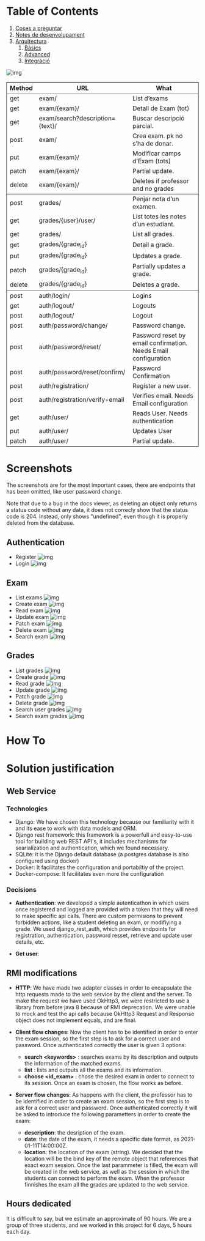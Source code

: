 # Table of Contents

1.  [Coses a preguntar](#org5dfa4a0)
2.  [Notes de desenvolupament](#org25031b2)
3.  [Arquitectura](#orge9c9b57)
    1.  [Bàsics](#org8e43138)
    2.  [Advanced](#org92ca6d4)
    3.  [Integració](#orge985253)

![img](img/message_passing.png)

<table id="org3665e2a" border="2" cellspacing="0" cellpadding="6" rules="groups" frame="hsides">

<colgroup>
<col  class="org-left" />

<col  class="org-left" />

<col  class="org-left" />
</colgroup>
<thead>
<tr>
<th scope="col" class="org-left">Method</th>
<th scope="col" class="org-left">URL</th>
<th scope="col" class="org-left">What</th>
</tr>
</thead>

<tbody>
<tr>
<td class="org-left">get</td>
<td class="org-left">exam/</td>
<td class="org-left">List d&rsquo;exams</td>
</tr>

<tr>
<td class="org-left">get</td>
<td class="org-left">exam/{exam}/</td>
<td class="org-left">Detall de Exam (tot)</td>
</tr>

<tr>
<td class="org-left">get</td>
<td class="org-left">exam/search?description={text}/</td>
<td class="org-left">Buscar descripció parcial.</td>
</tr>

<tr>
<td class="org-left">post</td>
<td class="org-left">exam/</td>
<td class="org-left">Crea exam. pk no s&rsquo;ha de donar.</td>
</tr>

<tr>
<td class="org-left">put</td>
<td class="org-left">exam/{exam}/</td>
<td class="org-left">Modificar camps d&rsquo;Exam (tots)</td>
</tr>

<tr>
<td class="org-left">patch</td>
<td class="org-left">exam/{exam}/</td>
<td class="org-left">Partial update.</td>
</tr>

<tr>
<td class="org-left">delete</td>
<td class="org-left">exam/{exam}/</td>
<td class="org-left">Deletes if professor and no grades</td>
</tr>
</tbody>

<tbody>
<tr>
<td class="org-left">post</td>
<td class="org-left">grades/</td>
<td class="org-left">Penjar nota d&rsquo;un examen.</td>
</tr>

<tr>
<td class="org-left">get</td>
<td class="org-left">grades/{user}/user/</td>
<td class="org-left">List totes les notes d&rsquo;un estudiant.</td>
</tr>

<tr>
<td class="org-left">get</td>
<td class="org-left">grades/</td>
<td class="org-left">List all grades.</td>
</tr>

<tr>
<td class="org-left">get</td>
<td class="org-left">grades/{grade<sub>id</sub>}</td>
<td class="org-left">Detail a grade.</td>
</tr>

<tr>
<td class="org-left">put</td>
<td class="org-left">grades/{grade<sub>id</sub>}</td>
<td class="org-left">Updates a grade.</td>
</tr>

<tr>
<td class="org-left">patch</td>
<td class="org-left">grades/{grade<sub>id</sub>}</td>
<td class="org-left">Partially updates a grade.</td>
</tr>

<tr>
<td class="org-left">delete</td>
<td class="org-left">grades/{grade<sub>id</sub>}</td>
<td class="org-left">Deletes a grade.</td>
</tr>
</tbody>

<tbody>
<tr>
<td class="org-left">post</td>
<td class="org-left">auth/login/</td>
<td class="org-left">Logins</td>
</tr>

<tr>
<td class="org-left">get</td>
<td class="org-left">auth/logout/</td>
<td class="org-left">Logouts</td>
</tr>

<tr>
<td class="org-left">post</td>
<td class="org-left">auth/logout/</td>
<td class="org-left">Logout</td>
</tr>

<tr>
<td class="org-left">post</td>
<td class="org-left">auth/password/change/</td>
<td class="org-left">Password change.</td>
</tr>

<tr>
<td class="org-left">post</td>
<td class="org-left">auth/password/reset/</td>
<td class="org-left">Password reset by email confirmation. Needs Email configuration</td>
</tr>

<tr>
<td class="org-left">post</td>
<td class="org-left">auth/password/reset/confirm/</td>
<td class="org-left">Password Confirmation</td>
</tr>

<tr>
<td class="org-left">post</td>
<td class="org-left">auth/registration/</td>
<td class="org-left">Register a new user.</td>
</tr>

<tr>
<td class="org-left">post</td>
<td class="org-left">auth/registration/verify-email</td>
<td class="org-left">Verifies email. Needs Email configuration</td>
</tr>

<tr>
<td class="org-left">get</td>
<td class="org-left">auth/user/</td>
<td class="org-left">Reads User. Needs authentication</td>
</tr>

<tr>
<td class="org-left">put</td>
<td class="org-left">auth/user/</td>
<td class="org-left">Updates User</td>
</tr>

<tr>
<td class="org-left">patch</td>
<td class="org-left">auth/user/</td>
<td class="org-left">Partial update.</td>
</tr>
</tbody>
</table>

# Screenshots

The screenshots are for the most important cases, there are endpoints
that has been omitted, like user password change.

Note that due to a bug in the docs viewer, as deleting an object only
returns a status code without any data, it does not correcly show that
the status code is 204. Instead, only shows "undefined", even though it
is properly deleted from the database.

## Authentication

- Register
  ![img](img/registration.png)
- Login
  ![img](img/login.png)

## Exam

- List exams
  ![img](img/list_exams.png)
- Create exam
  ![img](img/create_exam.png)
- Read exam
  ![img](img/read_exam.png)
- Update exam
  ![img](img/update_exam.png)
- Patch exam
  ![img](img/partial_update_exam.png)
- Delete exam
  ![img](img/delete_exam.png)
- Search exam
  ![img](img/search1.png)

## Grades

- List grades
  ![img](img/list_grades.png)
- Create grade
  ![img](img/create_grades.png)
- Read grade
  ![img](img/get_grades_by_id.png)
- Update grade
  ![img](img/update_grade.png)
- Patch grade
  ![img](img/patch_grade.png)
- Delete grade
  ![img](img/delete_grade.png)
- Search user grades
  ![img](img/get_user_grade.png)
- Search exam grades
  ![img](img/get_exam_grade.png)

# How To

# Solution justification

## Web Service

### Technologies

- Django: We have chosen this technology because our familiarity with it and
  its ease to work with data models and ORM.
- Django rest framework: this framework is a powerfull and easy-to-use tool
  for building web REST API's, it includes mechanisms for searialization and
  authentication, which we found necessary.
- SQLite: it is the Django default database (a postgres database is also
  configured using docker)
- Docker: It facilitates the configuration and portabiltiy of the project.
- Docker-compose: It facilitates even more the configuration

### Decisions

- **Authentication**: we developed a simple autenticathon in which users
  once registered and logged are provided with a token that they will need
  to make specific api calls. There are custom permisions to prevent forbidden
  actions, like a student deleting an exam, or modifiying a grade.
  We used django_rest_auth, which provides endpoints for registration, authentication,
  password resset, retrieve and update user details, etc.

- **Get user**: <!-- TODO: S'ha de comentar? -->

## RMI modifications

- **HTTP**: We have made two adapter classes in order to encapsulate the http
  requests made to the web service by the client and the server.
  To make the request we have used OkHttp3, we were restricted to use a library
  from before java 8 because of RMI deprecation. We were unable to mock and
  test the api calls because OkHttp3 Request and Response object does not implement
  equals, and are final.
- **Client flow changes**: Now the client has to be identified in order to enter the
  exam session, so the first step is to ask for a correct user and password. Once
  authenticated correctly the user is given 3 options:

  - **search \<keywords>** : searches exams by its description and outputs the information of the matched exams.
  - **list** : lists and outputs all the exams and its information.
  - **choose \<id_exam>** : chose the desired exam in order to connect to its session.
    Once an exam is chosen, the flow works as before.

- **Server flow changes**: As happens with the client, the professor has to be identified in
  order to create an exam session, so the first step is to ask for a correct user and password.
  Once authenticated correctly it will be asked to introduce the following parametters in order
  to create the exam:
  - **description**: the desription of the exam.
  - **date**: the date of the exam, it needs a specific date format, as 2021-01-11T14:00:00Z.
  - **location**: the location of the exam (string). We decided that the location will be
    the bind key of the remote object that references that exact exam session.
    Once the last parammeter is filled, the exam will be created in the web service, as well as
    the session in which the students can connect to perform the exam. When the professor
    finnishes the exam all the grades are updated to the web service.

## Hours dedicated

It is difficult to say, but we estimate an approximate of 90 hours.
We are a group of three students, and we worked in this project
for 6 days, 5 hours each day.
